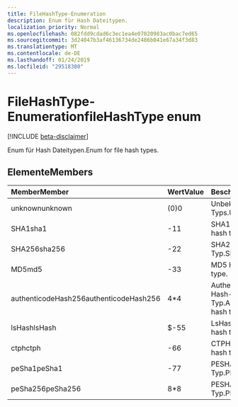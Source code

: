 ```yaml
---
title: FileHashType-Enumeration
description: Enum für Hash Dateitypen.
localization_priority: Normal
ms.openlocfilehash: 082fdd9cdad6c3ec1ea4e07020983ac0bac7ed65
ms.sourcegitcommit: 3d24047b3af46136734de2486b041e67a34f3d83
ms.translationtype: MT
ms.contentlocale: de-DE
ms.lasthandoff: 01/24/2019
ms.locfileid: "29518380"
---
```

# <a name="filehashtype-enum"></a><span data-ttu-id="5c51e-103">FileHashType-Enumeration</span><span class="sxs-lookup"><span data-stu-id="5c51e-103">fileHashType enum</span></span>

[!INCLUDE [beta-disclaimer](../../includes/beta-disclaimer.md)]

<span data-ttu-id="5c51e-104">Enum für Hash Dateitypen.</span><span class="sxs-lookup"><span data-stu-id="5c51e-104">Enum for file hash types.</span></span>

## <a name="members"></a><span data-ttu-id="5c51e-105">Elemente</span><span class="sxs-lookup"><span data-stu-id="5c51e-105">Members</span></span>

|<span data-ttu-id="5c51e-106">Member</span><span class="sxs-lookup"><span data-stu-id="5c51e-106">Member</span></span>|<span data-ttu-id="5c51e-107">Wert</span><span class="sxs-lookup"><span data-stu-id="5c51e-107">Value</span></span>|<span data-ttu-id="5c51e-108">Beschreibung</span><span class="sxs-lookup"><span data-stu-id="5c51e-108">Description</span></span>|
|:---|:---|:---|
|<span data-ttu-id="5c51e-109">unknown</span><span class="sxs-lookup"><span data-stu-id="5c51e-109">unknown</span></span>|<span data-ttu-id="5c51e-110">(0)</span><span class="sxs-lookup"><span data-stu-id="5c51e-110">0</span></span>|<span data-ttu-id="5c51e-111">Unbekannten Typs.</span><span class="sxs-lookup"><span data-stu-id="5c51e-111">Unknown type.</span></span>|
|<span data-ttu-id="5c51e-112">SHA1</span><span class="sxs-lookup"><span data-stu-id="5c51e-112">sha1</span></span>|<span data-ttu-id="5c51e-113">-1</span><span class="sxs-lookup"><span data-stu-id="5c51e-113">1</span></span>|<span data-ttu-id="5c51e-114">SHA1 Hash-Typ.</span><span class="sxs-lookup"><span data-stu-id="5c51e-114">SHA1 hash type.</span></span>|
|<span data-ttu-id="5c51e-115">SHA256</span><span class="sxs-lookup"><span data-stu-id="5c51e-115">sha256</span></span>|<span data-ttu-id="5c51e-116">-2</span><span class="sxs-lookup"><span data-stu-id="5c51e-116">2</span></span>| <span data-ttu-id="5c51e-117">SHA256-Hash-Typ.</span><span class="sxs-lookup"><span data-stu-id="5c51e-117">SHA256 hash type.</span></span>|
|<span data-ttu-id="5c51e-118">MD5</span><span class="sxs-lookup"><span data-stu-id="5c51e-118">md5</span></span>|<span data-ttu-id="5c51e-119">-3</span><span class="sxs-lookup"><span data-stu-id="5c51e-119">3</span></span>| <span data-ttu-id="5c51e-120">MD5 Hash-Typ.</span><span class="sxs-lookup"><span data-stu-id="5c51e-120">MD5 hash type.</span></span>|
|<span data-ttu-id="5c51e-121">authenticodeHash256</span><span class="sxs-lookup"><span data-stu-id="5c51e-121">authenticodeHash256</span></span>|<span data-ttu-id="5c51e-122">4\*</span><span class="sxs-lookup"><span data-stu-id="5c51e-122">4</span></span>| <span data-ttu-id="5c51e-123">AuthenticodeHash256 Hash-Typ.</span><span class="sxs-lookup"><span data-stu-id="5c51e-123">AuthenticodeHash256 hash type.</span></span>|
|<span data-ttu-id="5c51e-124">lsHash</span><span class="sxs-lookup"><span data-stu-id="5c51e-124">lsHash</span></span>|<span data-ttu-id="5c51e-125">$-5</span><span class="sxs-lookup"><span data-stu-id="5c51e-125">5</span></span>| <span data-ttu-id="5c51e-126">LsHash Hash-Typ.</span><span class="sxs-lookup"><span data-stu-id="5c51e-126">LsHash hash type.</span></span>|
|<span data-ttu-id="5c51e-127">ctph</span><span class="sxs-lookup"><span data-stu-id="5c51e-127">ctph</span></span>|<span data-ttu-id="5c51e-128">-6</span><span class="sxs-lookup"><span data-stu-id="5c51e-128">6</span></span>| <span data-ttu-id="5c51e-129">CTPH Hash-Typ.</span><span class="sxs-lookup"><span data-stu-id="5c51e-129">CTPH hash type.</span></span>|
|<span data-ttu-id="5c51e-130">peSha1</span><span class="sxs-lookup"><span data-stu-id="5c51e-130">peSha1</span></span>|<span data-ttu-id="5c51e-131">-7</span><span class="sxs-lookup"><span data-stu-id="5c51e-131">7</span></span>| <span data-ttu-id="5c51e-132">PESHA1 Hash-Typ.</span><span class="sxs-lookup"><span data-stu-id="5c51e-132">PESHA1 hash type.</span></span>|
|<span data-ttu-id="5c51e-133">peSha256</span><span class="sxs-lookup"><span data-stu-id="5c51e-133">peSha256</span></span>|<span data-ttu-id="5c51e-134">8\*</span><span class="sxs-lookup"><span data-stu-id="5c51e-134">8</span></span>| <span data-ttu-id="5c51e-135">PESHA256 Hash-Typ.</span><span class="sxs-lookup"><span data-stu-id="5c51e-135">PESHA256 hash type.</span></span>|
<!--
{
  "type": "#page.annotation",
  "suppressions": [
    "Error: /api-reference/beta/resources/filehashtypeenumtype.md:\r\n      Exception processing links.\r\n    System.ArgumentException: Link Definition was null. Link text: !INCLUDE [beta-disclaimer](../../includes/beta-disclaimer.md)\r\n      at ApiDoctor.Validation.DocFile.get_LinkDestinations()\r\n      at ApiDoctor.Validation.DocSet.ValidateLinks(Boolean includeWarnings, String[] relativePathForFiles, IssueLogger issues, Boolean requireFilenameCaseMatch, Boolean printOrphanedFiles)"
  ]
}
-->
